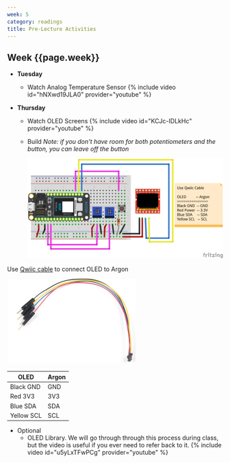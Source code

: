 ```yaml
---
week: 5
category: readings
title: Pre-Lecture Activities
---
```


## Week {{page.week}}

* **Tuesday**
  * Watch Analog Temperature Sensor
    {% include video id="hNXwd19JLA0" provider="youtube" %}
    
    

* **Thursday**
  * Watch OLED Screens
    {% include video id="KCJc-IDLkHc" provider="youtube" %}
    
  * Build
    *Note: if you don't have room for both potentiometers and the button, you can leave off the button*
  
    <img src="week05.assets/etch-a-sketch_v3_i2c_bb.png" alt="etch-a-sketch" style="width:600px" />

Use [Qwiic cable](https://www.sparkfun.com/products/14425) to connect OLED to Argon

<img src="week05.assets/14425-Qwiic_Cable_-_Breadboard_Jumper__4-pin_-01.jpg" alt="Qwiic Cable - Breadboard Jumper (4-pin)" style="width:300px;" />

| OLED | Argon    |
| --------- | ------------ |
| Black GND | GND          |
| Red 3V3   | 3V3          |
| Blue SDA | SDA        |
| Yellow SCL | SCL       |


* Optional
  * OLED Library. We will go through through this process during class, but the video is useful if you ever need to refer back to it.
    {% include video id="u5yLxTFwPCg" provider="youtube" %}

